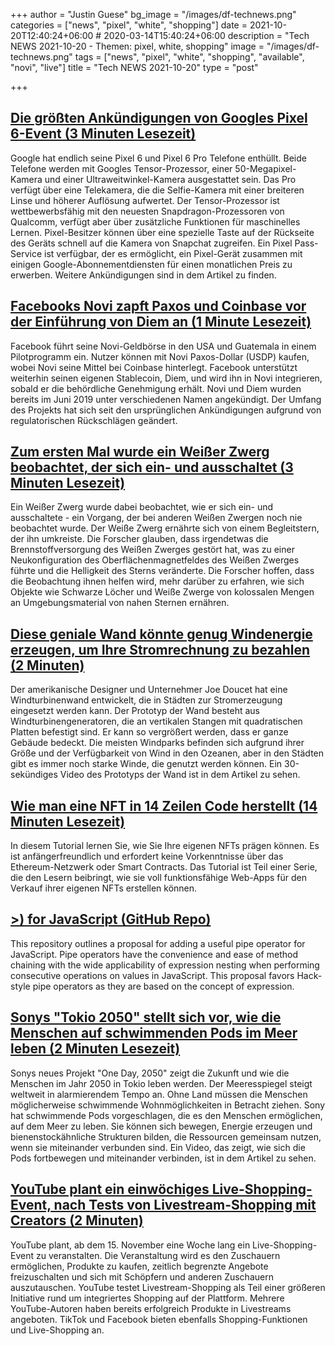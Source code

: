 +++
author = "Justin Guese"
bg_image = "/images/df-technews.png"
categories = ["news", "pixel", "white", "shopping"]
date = 2021-10-20T12:40:24+06:00 # 2020-03-14T15:40:24+06:00
description = "Tech NEWS 2021-10-20 - Themen: pixel, white, shopping"
image = "/images/df-technews.png"
tags = ["news", "pixel", "white", "shopping", "available", "novi", "live"]
title = "Tech NEWS 2021-10-20"
type = "post"

+++

## [Die größten Ankündigungen von Googles Pixel 6-Event (3 Minuten Lesezeit)](https://www.theverge.com/2021/10/19/22713338/google-pixel-6-event-top-announcements-tensor-processor-snapchat-pass)

 Google hat endlich seine Pixel 6 und Pixel 6 Pro Telefone enthüllt. Beide Telefone werden mit Googles Tensor-Prozessor, einer 50-Megapixel-Kamera und einer Ultraweitwinkel-Kamera ausgestattet sein. Das Pro verfügt über eine Telekamera, die die Selfie-Kamera mit einer breiteren Linse und höherer Auflösung aufwertet. Der Tensor-Prozessor ist wettbewerbsfähig mit den neuesten Snapdragon-Prozessoren von Qualcomm, verfügt aber über zusätzliche Funktionen für maschinelles Lernen. Pixel-Besitzer können über eine spezielle Taste auf der Rückseite des Geräts schnell auf die Kamera von Snapchat zugreifen. Ein Pixel Pass-Service ist verfügbar, der es ermöglicht, ein Pixel-Gerät zusammen mit einigen Google-Abonnementdiensten für einen monatlichen Preis zu erwerben. Weitere Ankündigungen sind in dem Artikel zu finden.

## [Facebooks Novi zapft Paxos und Coinbase vor der Einführung von Diem an (1 Minute Lesezeit)](https://www.coindesk.com/business/2021/10/19/facebooks-novi-taps-paxos-coinbase-ahead-of-diem-rollout/)

 Facebook führt seine Novi-Geldbörse in den USA und Guatemala in einem Pilotprogramm ein. Nutzer können mit Novi Paxos-Dollar (USDP) kaufen, wobei Novi seine Mittel bei Coinbase hinterlegt. Facebook unterstützt weiterhin seinen eigenen Stablecoin, Diem, und wird ihn in Novi integrieren, sobald er die behördliche Genehmigung erhält. Novi und Diem wurden bereits im Juni 2019 unter verschiedenen Namen angekündigt. Der Umfang des Projekts hat sich seit den ursprünglichen Ankündigungen aufgrund von regulatorischen Rückschlägen geändert.

## [Zum ersten Mal wurde ein Weißer Zwerg beobachtet, der sich ein- und ausschaltet (3 Minuten Lesezeit)](https://interestingengineering.com/a-white-dwarf-was-observed-switching-on-and-off-for-the-first-time)

 Ein Weißer Zwerg wurde dabei beobachtet, wie er sich ein- und ausschaltete - ein Vorgang, der bei anderen Weißen Zwergen noch nie beobachtet wurde. Der Weiße Zwerg ernährte sich von einem Begleitstern, der ihn umkreiste. Die Forscher glauben, dass irgendetwas die Brennstoffversorgung des Weißen Zwerges gestört hat, was zu einer Neukonfiguration des Oberflächenmagnetfeldes des Weißen Zwerges führte und die Helligkeit des Sterns veränderte. Die Forscher hoffen, dass die Beobachtung ihnen helfen wird, mehr darüber zu erfahren, wie sich Objekte wie Schwarze Löcher und Weiße Zwerge von kolossalen Mengen an Umgebungsmaterial von nahen Sternen ernähren.

## [Diese geniale Wand könnte genug Windenergie erzeugen, um Ihre Stromrechnung zu bezahlen (2 Minuten)](https://www.fastcompany.com/90687369/this-ingenious-wall-could-harness-enough-wind-power-to-cover-your-electric-bill)

 Der amerikanische Designer und Unternehmer Joe Doucet hat eine Windturbinenwand entwickelt, die in Städten zur Stromerzeugung eingesetzt werden kann. Der Prototyp der Wand besteht aus Windturbinengeneratoren, die an vertikalen Stangen mit quadratischen Platten befestigt sind. Er kann so vergrößert werden, dass er ganze Gebäude bedeckt. Die meisten Windparks befinden sich aufgrund ihrer Größe und der Verfügbarkeit von Wind in den Ozeanen, aber in den Städten gibt es immer noch starke Winde, die genutzt werden können. Ein 30-sekündiges Video des Prototyps der Wand ist in dem Artikel zu sehen.

## [Wie man eine NFT in 14 Zeilen Code herstellt (14 Minuten Lesezeit)](https://www.freecodecamp.org/news/how-to-make-an-nft/)

 In diesem Tutorial lernen Sie, wie Sie Ihre eigenen NFTs prägen können. Es ist anfängerfreundlich und erfordert keine Vorkenntnisse über das Ethereum-Netzwerk oder Smart Contracts. Das Tutorial ist Teil einer Serie, die den Lesern beibringt, wie sie voll funktionsfähige Web-Apps für den Verkauf ihrer eigenen NFTs erstellen können.

## [>) for JavaScript (GitHub Repo)](https://github.com/tc39/proposal-pipeline-operator)

 This repository outlines a proposal for adding a useful pipe operator for JavaScript. Pipe operators have the convenience and ease of method chaining with the wide applicability of expression nesting when performing consecutive operations on values in JavaScript. This proposal favors Hack-style pipe operators as they are based on the concept of expression.

## [Sonys "Tokio 2050" stellt sich vor, wie die Menschen auf schwimmenden Pods im Meer leben (2 Minuten Lesezeit)](https://interestingengineering.com/sonys-tokyo-2050-envisions-humans-living-on-floating-pods-in-the-sea)

 Sonys neues Projekt "One Day, 2050" zeigt die Zukunft und wie die Menschen im Jahr 2050 in Tokio leben werden. Der Meeresspiegel steigt weltweit in alarmierendem Tempo an. Ohne Land müssen die Menschen möglicherweise schwimmende Wohnmöglichkeiten in Betracht ziehen. Sony hat schwimmende Pods vorgeschlagen, die es den Menschen ermöglichen, auf dem Meer zu leben. Sie können sich bewegen, Energie erzeugen und bienenstockähnliche Strukturen bilden, die Ressourcen gemeinsam nutzen, wenn sie miteinander verbunden sind. Ein Video, das zeigt, wie sich die Pods fortbewegen und miteinander verbinden, ist in dem Artikel zu sehen.

## [YouTube plant ein einwöchiges Live-Shopping-Event, nach Tests von Livestream-Shopping mit Creators (2 Minuten)](https://techcrunch.com/2021/10/19/youtube-plans-week-long-live-shopping-event-following-tests-of-livestream-shopping-with-creators//1/0100017c9d2cf174-a78af088-75b8-4399-89bd-d65a0900396a-000000/mnXFoMLUBp4fo7q0o-V9fNInzn97cwYUc6QZmeM9iog=219)

 YouTube plant, ab dem 15. November eine Woche lang ein Live-Shopping-Event zu veranstalten. Die Veranstaltung wird es den Zuschauern ermöglichen, Produkte zu kaufen, zeitlich begrenzte Angebote freizuschalten und sich mit Schöpfern und anderen Zuschauern auszutauschen. YouTube testet Livestream-Shopping als Teil einer größeren Initiative rund um integriertes Shopping auf der Plattform. Mehrere YouTube-Autoren haben bereits erfolgreich Produkte in Livestreams angeboten. TikTok und Facebook bieten ebenfalls Shopping-Funktionen und Live-Shopping an.

